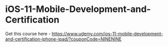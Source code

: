 # iOS-11-Mobile-Development-and-Certification

Get this course here - https://www.udemy.com/ios-11-mobile-development-and-certification-iphone-ipad/?couponCode=NINENINE
